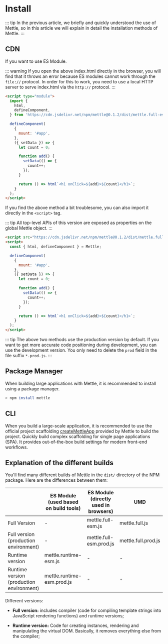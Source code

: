 # Install

::: tip
In the previous article, we briefly and quickly understood the use of Mettle, so in this article we will explain in detail the installation methods of Mettle.
:::

## CDN

If you want to use ES Module.

::: warning
If you open the above index.html directly in the browser, you will find that it throws an error because ES modules cannot work through the `file://` protocol. In order for this to work, you need to use a local HTTP server to serve index.html via the `http://` protocol.
:::

```html
<script type="module">
  import {
    html,
    defineComponent,
  } from 'https://cdn.jsdelivr.net/npm/mettle@0.1.2/dist/mettle.full-esm.js';

  defineComponent(
    {
      mount: '#app',
    },
    ({ setData }) => {
      let count = 0;

      function add() {
        setData(() => {
          count++;
        });
      }

      return () => html`<h1 onClick=${add}>${count}</h1>`;
    }
  );
</script>
```

If you find the above method a bit troublesome, you can also import it directly in the `<script>` tag.

::: tip
All top-level APIs of this version are exposed as properties on the global Mettle object.
:::

```html
<script src="https://cdn.jsdelivr.net/npm/mettle@0.1.2/dist/mettle.full.prod.js"></script>
<script>
  const { html, defineComponent } = Mettle;

  defineComponent(
    {
      mount: '#app',
    },
    ({ setData }) => {
      let count = 0;

      function add() {
        setData(() => {
          count++;
        });
      }

      return () => html`<h1 onClick=${add}>${count}</h1>`;
    }
  );
</script>
```

::: tip
The above two methods use the production version by default. If you want to get more accurate code positioning during development, you can use the development version. You only need to delete the `prod` field in the file suffix `*.prod.js`.
:::

## Package Manager

When building large applications with Mettle, it is recommended to install using a package manager.

```bash
> npm install mettle
```

## CLI

When you build a large-scale application, it is recommended to use the official project scaffolding [createMettleApp](/tool/createMettleApp/) provided by Mettle to build the project. Quickly build complex scaffolding for single page applications (SPA). It provides out-of-the-box build settings for modern front-end workflows.

## Explanation of the different builds

You'll find many different builds of Mettle in the `dist/` directory of the NPM package. Here are the differences between them:

|                                          | ES Module (used based on build tools) | ES Module (directly used in browsers) | UMD                 |
| ---------------------------------------- | ------------------------------------- | ------------------------------------- | ------------------- |
| Full Version                             | -                                     | mettle.full-esm.js                    | mettle.full.js      |
| Full version (production environment)    | -                                     | mettle.full-esm.prod.js               | mettle.full.prod.js |
| Runtime version                          | mettle.runtime-esm.js                 | -                                     | -                   |
| Runtime version (production environment) | mettle.runtime-esm.prod.js            | -                                     | -                   |

Different versions:

- **Full version:** includes compiler (code for compiling template strings into JavaScript rendering functions) and runtime versions;

- **Runtime version:** Code for creating instances, rendering and manipulating the virtual DOM. Basically, it removes everything else from the compiler;
